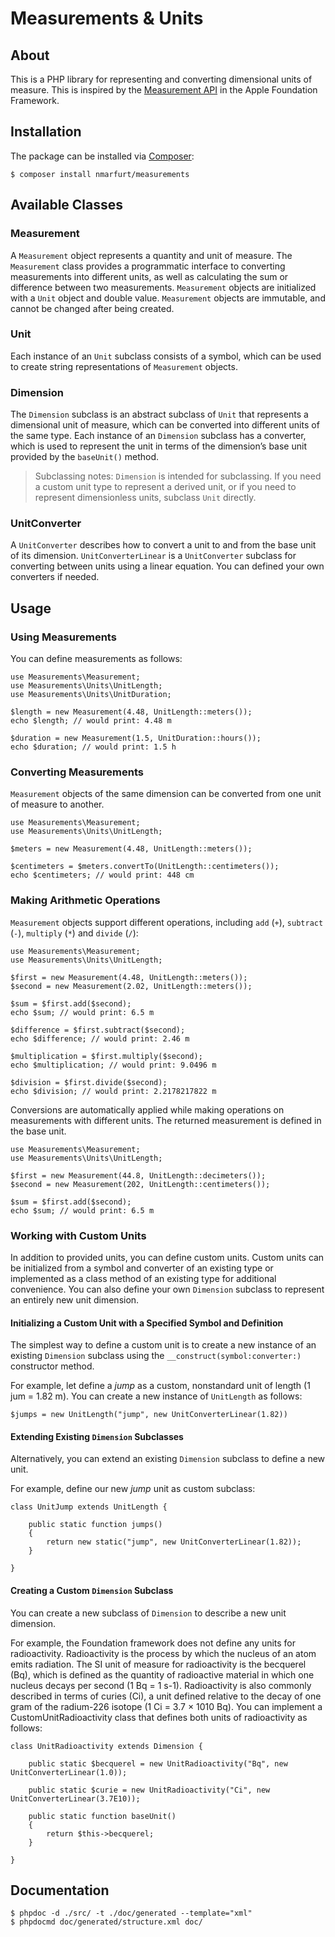 # Measurements & Units

## About

This is a PHP library for representing and converting dimensional units of measure.
This is inspired by the [Measurement API](https://developer.apple.com/reference/foundation/nsmeasurement) in the Apple Foundation Framework.


## Installation

The package can be installed via [Composer](https://getcomposer.org):

	$ composer install nmarfurt/measurements


## Available Classes

### Measurement

A `Measurement` object represents a quantity and unit of measure. The `Measurement` class provides a programmatic interface to converting measurements into different units, as well as calculating the sum or difference between two measurements.
`Measurement` objects are initialized with a `Unit` object and double value. `Measurement` objects are immutable, and cannot be changed after being created.
 
### Unit

Each instance of an `Unit` subclass consists of a symbol, which can be used to create string representations of `Measurement` objects.

### Dimension

The `Dimension` subclass is an abstract subclass of `Unit` that represents a dimensional unit of measure, which can be converted into different units of the same type.
Each instance of an `Dimension`  subclass has a converter, which is used to represent the unit in terms of the dimension’s base unit provided by the `baseUnit()` method.

> Subclassing notes: `Dimension` is intended for subclassing. If you need a custom unit type to represent a derived unit, or if you need to represent dimensionless units, subclass `Unit` directly.

### UnitConverter

A `UnitConverter` describes how to convert a unit to and from the base unit of its dimension. `UnitConverterLinear` is a `UnitConverter` subclass for converting between units using a linear equation. You can defined your own converters if needed.


## Usage

### Using Measurements

You can define measurements as follows:

	use Measurements\Measurement;
	use Measurements\Units\UnitLength;
	use Measurements\Units\UnitDuration;

	$length = new Measurement(4.48, UnitLength::meters());
	echo $length; // would print: 4.48 m
	
	$duration = new Measurement(1.5, UnitDuration::hours());
	echo $duration; // would print: 1.5 h

### Converting Measurements

`Measurement` objects of the same dimension can be converted from one unit of measure to another.

	use Measurements\Measurement;
	use Measurements\Units\UnitLength;

	$meters = new Measurement(4.48, UnitLength::meters());

	$centimeters = $meters.convertTo(UnitLength::centimeters());
	echo $centimeters; // would print: 448 cm

### Making Arithmetic Operations

`Measurement` objects support different operations, including `add` (`+`), `subtract` (`-`), `multiply` (`*`) and `divide` (`/`):

	use Measurements\Measurement;
	use Measurements\Units\UnitLength;

	$first = new Measurement(4.48, UnitLength::meters());
	$second = new Measurement(2.02, UnitLength::meters());
	
	$sum = $first.add($second);
	echo $sum; // would print: 6.5 m
	
	$difference = $first.subtract($second);
	echo $difference; // would print: 2.46 m
	
	$multiplication = $first.multiply($second);
	echo $multiplication; // would print: 9.0496 m
	
	$division = $first.divide($second);
	echo $division; // would print: 2.2178217822 m

Conversions are automatically applied while making operations on measurements with different units. The returned measurement is defined in the base unit. 

	use Measurements\Measurement;
	use Measurements\Units\UnitLength;

	$first = new Measurement(44.8, UnitLength::decimeters());
	$second = new Measurement(202, UnitLength::centimeters());
	
	$sum = $first.add($second);
	echo $sum; // would print: 6.5 m


### Working with Custom Units

In addition to provided units, you can define custom units. Custom units can be initialized from a symbol and converter of an existing type or implemented as a class method of an existing type for additional convenience. You can also define your own `Dimension` subclass to represent an entirely new unit dimension.

#### Initializing a Custom Unit with a Specified Symbol and Definition

The simplest way to define a custom unit is to create a new instance of an existing `Dimension` subclass using the `__construct(symbol:converter:)` constructor method.

For example, let define a _jump_ as a custom, nonstandard unit of length (1 jum = 1.82 m). You can create a new instance of `UnitLength` as follows:

	$jumps = new UnitLength("jump", new UnitConverterLinear(1.82))

#### Extending Existing `Dimension` Subclasses

Alternatively, you can extend an existing `Dimension` subclass to define a new unit.

For example, define our new _jump_ unit as custom subclass:

	class UnitJump extends UnitLength {

		public static function jumps()
		{
			return new static("jump", new UnitConverterLinear(1.82));
		}

	}

#### Creating a Custom `Dimension` Subclass

You can create a new subclass of `Dimension` to describe a new unit dimension.

For example, the Foundation framework does not define any units for radioactivity. Radioactivity is the process by which the nucleus of an atom emits radiation.
The SI unit of measure for radioactivity is the becquerel (Bq), which is defined as the quantity of radioactive material in which one nucleus decays per second (1 Bq = 1 s-1).
Radioactivity is also commonly described in terms of curies (Ci), a unit defined relative to the decay of one gram of the radium-226 isotope (1 Ci = 3.7 × 1010 Bq).
You can implement a CustomUnitRadioactivity class that defines both units of radioactivity as follows:

	class UnitRadioactivity extends Dimension {

		public static $becquerel = new UnitRadioactivity("Bq", new UnitConverterLinear(1.0));

		public static $curie = new UnitRadioactivity("Ci", new UnitConverterLinear(3.7E10));
		
		public static function baseUnit()
		{
			return $this->becquerel;
		}

	}

## Documentation

	$ phpdoc -d ./src/ -t ./doc/generated --template="xml"
	$ phpdocmd doc/generated/structure.xml doc/
